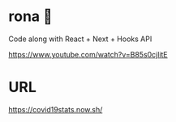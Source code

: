 # rona 🦠

Code along with React + Next + Hooks API

<https://www.youtube.com/watch?v=B85s0cjlitE>

# URL

<https://covid19stats.now.sh/>
